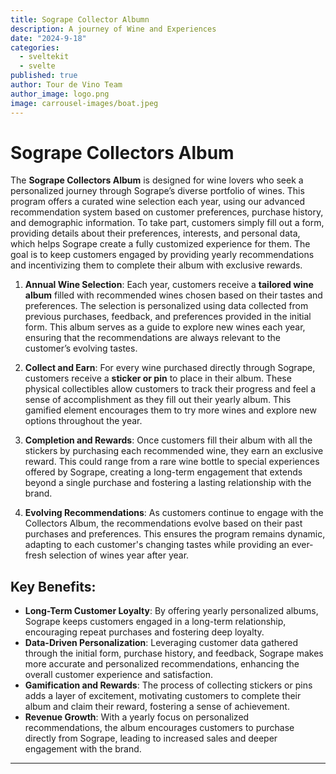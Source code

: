 ```yaml
---
title: Sogrape Collector Albumn
description: A journey of Wine and Experiences
date: "2024-9-18"
categories:
  - sveltekit
  - svelte
published: true
author: Tour de Vino Team
author_image: logo.png
image: carrousel-images/boat.jpeg
---
```


# **Sogrape Collectors Album**

The **Sogrape Collectors Album** is designed for wine lovers who seek a personalized journey through Sogrape’s diverse portfolio of wines. This program offers a curated wine selection each year, using our advanced recommendation system based on customer preferences, purchase history, and demographic information. To take part, customers simply fill out a form, providing details about their preferences, interests, and personal data, which helps Sogrape create a fully customized experience for them. The goal is to keep customers engaged by providing yearly recommendations and incentivizing them to complete their album with exclusive rewards.

1. **Annual Wine Selection**:
Each year, customers receive a **tailored wine album** filled with recommended wines chosen based on their tastes and preferences. The selection is personalized using data collected from previous purchases, feedback, and preferences provided in the initial form. This album serves as a guide to explore new wines each year, ensuring that the recommendations are always relevant to the customer’s evolving tastes.

2. **Collect and Earn**:
For every wine purchased directly through Sogrape, customers receive a **sticker or pin** to place in their album. These physical collectibles allow customers to track their progress and feel a sense of accomplishment as they fill out their yearly album. This gamified element encourages them to try more wines and explore new options throughout the year.

3. **Completion and Rewards**:
Once customers fill their album with all the stickers by purchasing each recommended wine, they earn an exclusive reward. This could range from a rare wine bottle to special experiences offered by Sogrape, creating a long-term engagement that extends beyond a single purchase and fostering a lasting relationship with the brand.

4. **Evolving Recommendations**:
As customers continue to engage with the Collectors Album, the recommendations evolve based on their past purchases and preferences. This ensures the program remains dynamic, adapting to each customer's changing tastes while providing an ever-fresh selection of wines year after year.

## Key Benefits:

- **Long-Term Customer Loyalty**: By offering yearly personalized albums, Sogrape keeps customers engaged in a long-term relationship, encouraging repeat purchases and fostering deep loyalty.
- **Data-Driven Personalization**: Leveraging customer data gathered through the initial form, purchase history, and feedback, Sogrape makes more accurate and personalized recommendations, enhancing the overall customer experience and satisfaction.
- **Gamification and Rewards**: The process of collecting stickers or pins adds a layer of excitement, motivating customers to complete their album and claim their reward, fostering a sense of achievement.
- **Revenue Growth**: With a yearly focus on personalized recommendations, the album encourages customers to purchase directly from Sogrape, leading to increased sales and deeper engagement with the brand.

---
